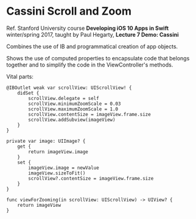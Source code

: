 #  Cassini Scroll and Zoom

Ref. Stanford University course **Developing iOS 10 Apps in Swift** winter/spring 2017, taught by Paul Hegarty, **Lecture 7 Demo: Cassini**

Combines the use of IB and programmatical creation of app objects.

Shows the use of computed properties to encapsulate code that belongs together and to simplify the code in the ViewController's methods.

Vital parts:
```
@IBOutlet weak var scrollView: UIScrollView! {
    didSet {
        scrollView.delegate = self
        scrollView.minimumZoomScale = 0.03
        scrollView.maximumZoomScale = 1.0
        scrollView.contentSize = imageView.frame.size
        scrollView.addSubview(imageView)
    }
}
```

```
private var image: UIImage? {
    get {
        return imageView.image
    }
    set {
        imageView.image = newValue
        imageView.sizeToFit()
        scrollView?.contentSize = imageView.frame.size
    }
}
```

```
func viewForZooming(in scrollView: UIScrollView) -> UIView? {
    return imageView
}
```
